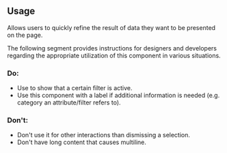 <ComponentHeading name="Tag Dismissible"></ComponentHeading>

## Usage

Allows users to quickly refine the result of data they want to be presented on the page.

The following segment provides instructions for designers and developers regarding the appropriate utilization of this
component in various situations.

### Do:

- Use to show that a certain filter is active.
- Use this component with a label if additional information is needed (e.g. category an attribute/filter refers to).

### Don't:

- Don't use it for other interactions than dismissing a selection.
- Don't have long content that causes multiline.
